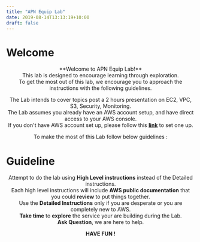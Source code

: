 ```yaml
---
title: "APN Equip Lab"
date: 2019-08-14T13:13:19+10:00
draft: false
---
```


Welcome
=============
<center>
**Welcome to APN Equip Lab!** <br>
This lab is designed to encourage learning through exploration.<br>
To get the most out of this lab, we encourage you to approach the instructions with the following guidelines.

The Lab intends to cover topics post a 2 hours presentation on EC2, VPC, S3, Security, Monitoring.<br>
The Lab assumes you already have an AWS account setup, and have direct access to your AWS console.<br>
If you don't have AWS account set up, please follow this **[link](https://aws.amazon.com/premiumsupport/knowledge-center/create-and-activate-aws-account/)** to set one up.

To make the most of this Lab follow below guidelines :

</center>

Guideline
=========
<center>

Attempt to do the lab using **High Level instructions** instead of the Detailed instructions.<br>
Each high level instructions will include **AWS public documentation** that you could **review** to put things together.<br>
Use the **Detailed Instructions** only if you are desperate or you are completely new to AWS.<br>
**Take time** to **explore** the service your are building during the Lab.<br>
**Ask Question**, we are here to help.

**HAVE FUN !**

</center>

